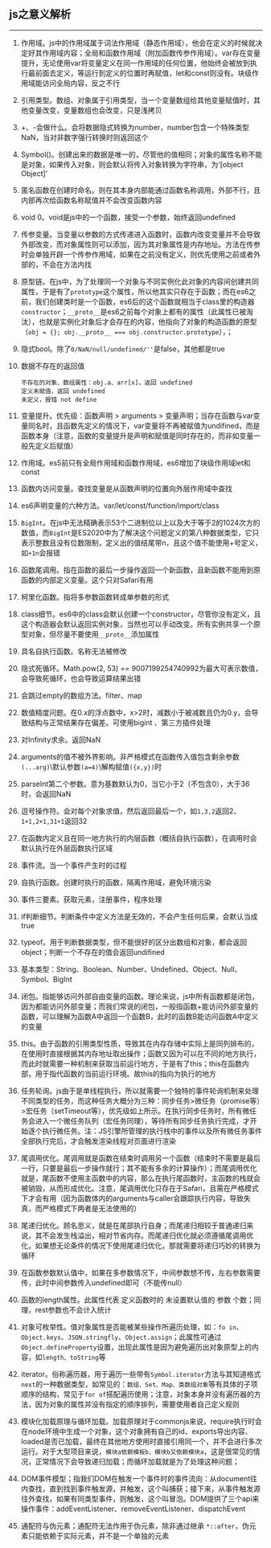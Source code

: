 ## js之意义解析

------

1. 作用域。js中的作用域属于词法作用域（静态作用域），他会在定义的时候就决定好其作用域内容；全局和函数作用域（附加函数传参作用域）。var存在变量提升，无论使用var将变量定义在同一作用域的任何位置，他始终会被放到执行最前面去定义，等运行到定义的位置时再赋值，let和const则没有。块级作用域能访问全局内容，反之不行

2. 引用类型。数组、对象属于引用类型，当一个变量数组给其他变量赋值时，其他变量改变，变量数组也会改变，只是浅拷贝

3. +、-会做什么。会将数据隐式转换为number，number包含一个特殊类型NaN，当对非数字强行转换时则返回这个

4. Symbol()。创建出来的数据是唯一的，尽管他的值相同；对象的属性名称不能是对象，如果传入对象，则会默认将传入对象转换为字符串，为‘[object Object]’

5. 匿名函数在创建时命名。则在其本身内部能通过函数名称调用，外部不行，且内部再次给函数名称赋值并不会改变函数内容

6. void 0。void是js中的一个函数，接受一个参数，始终返回undefined

7. 传参变量。当变量以参数的方式传递进入函数时，函数内改变变量并不会导致外部改变，而对象属性则可以添加，因为其对象属性是内存地址。方法在传参时会单独开辟一个传参作用域，如果在之前没有定义，则优先使用之前或者外部的，不会在方法内找

9. 原型链。在js中，为了处理同一个对象与不同实例化此对象的内容间创建共同属性，于是有了`prototype`这个属性，所以他其实只存在于函数；而在es6之前，我们创建类时是一个函数，es6后的这个函数就相当于class里的构造器`constructor`；`__proto__`是es6之前每个对象上都有的属性（此属性已被淘汰），也就是实例化对象后才会存在的内容，他指向了对象的构造函数的原型（`obj = {}; obj.__proto__ === obj.constructor.prototype`），；

10. 隐式bool。除了`0/NaN/null/undefined/''`是false，其他都是true

11. 数据不存在的返回值

    ```
    不存在的对象、数组属性：obj.a、arr[x]，返回 undefined
    定义未赋值，返回 undefined
    未定义，报错 not define
    ```

12. 变量提升。优先级：函数声明 > arguments > 变量声明；当存在函数与var变量同名时，且函数先定义的情况下，var变量将不再被赋值为undifined，而是函数本身（注意，函数的变量提升是声明和赋值是同时存在的，而非如变量一般先定义后赋值）

13. 作用域。es5前只有全局作用域和函数作用域，es6增加了块级作用域let和const

14. 函数内访问变量。查找变量是从函数声明的位置向外层作用域中查找

15. es6声明变量的六种方法。var/let/const/function/import/class

16. `BigInt`。在js中无法精确表示53个二进制位以上以及大于等于2的1024次方的数值，而`BigInt`是ES2020中为了解决这个问题定义的第八种数据类型，它只表示整数且没有位数限制，定义出的值结尾带n，且这个值不能使用+号定义，如`+1n`会报错

17. 函数尾调用。指在函数的最后一步操作返回一个新函数，且新函数不能用到原函数的内部定义变量。这个只对Safari有用

18. 柯里化函数。指将多参数函数转成单参数的形式

19. class细节。es6中的class会默认创建一个constructor，尽管你没有定义，且这个构造器会默认返回实例对象，当然也可以手动改变。所有实例共享一个原型对象，但尽量不要使用`__proto__`添加属性

20. 具名自执行函数。名称无法被修改

21. 隐式死循环。Math.pow(2, 53) == 9007199254740992为最大可表示数值，会导致死循环，也会导致运算结果出错

22. 会跳过empty的数组方法。filter、map

23. 数值精度问题。在0.x的浮点数中，x>2时，减数小于被减数且仍为0.y，会导致结构与正常结果存在偏差。可使用bigint 、第三方插件处理

24. 对Infinity求余。返回NaN

25. arguments的值不被外界影响。非严格模式在函数传入值包含剩余参数`(...arg)`\默认参数`(a=4)`\解构赋值`({x,y})`时

26. parseInt第二个参数。意为基数默认为0，当它小于2（不包含0），大于36时，会返回NaN

27. 逗号操作符。会对每个对象求值，然后返回最后一个，如`1,3,2`返回2、`1+1,2+1,31+1`返回32

28. 在函数内定义且在同一地方执行的内层函数（概括自执行函数），在调用时会默认执行在外层函数执行区域

29. 事件流。当一个事件产生时的过程

30. 自执行函数。创建时执行的函数，隔离作用域，避免环境污染

31. 事件三要素。获取元素，注册事件，程序处理

32. if判断细节。判断条件中定义方法是无效的，不会产生任何后果，会默认当成true

33. typeof。用于判断数据类型，但不能很好的区分出数组和对象，都会返回object；判断一个不存在的值会返回undifined

33. 基本类型：String、Boolean、Number、Undefined、Object、Null、Symbol、BigInt

34. 闭包。指能够访问外部自由变量的函数。理论来说，js中所有函数都是闭包，因为都能访问外部变量；而我们常说的闭包，一般指函数+能访问外部变量的函数，可以理解为函数A中返回一个函数B，此时的函数B能访问函数A中定义的变量

35. this。由于函数的引用类型性质，导致其在内存存储中实际上是同列排布的，在使用时直接根据其内存地址取出操作；函数又因为可以在不同的地方执行，而此时就需要一种机制来获取当前运行地方，于是有了this；this在函数内部，用于指代函数的当前运行环境。故this的指向为执行的地方

36. 任务轮询。js由于是单线程执行，所以就需要一个独特的事件轮询机制来处理不同类型的任务，而这种任务大概分为三种：同步任务>微任务（promise等）>宏任务（setTimeout等），优先级如上所示。在执行同步任务时，所有微任务会进入一个微任务队列（宏任务同理），等待所有同步任务执行完成，才开始逐个执行微任务。注：JS引擎所管理的执行栈中的事件以及所有微任务事件全部执行完后，才会触发渲染线程对页面进行渲染

37. 尾调用优化。尾调用就是函数在结束时调用另一个函数（结束时不需要是最后一行，只要是最后一步操作就行；其不能有多余的计算操作）；而尾调用优化就是，尾函数不使用主函数中的内容，那么在执行尾函数时，主函数的栈就会被销毁，从而形成优化。注意，尾调用优化只存在于Safari，且需在严格模式下才会有用（因为函数体内的arguments与caller会跟踪执行内容，导致失真，而严格模式下两者是无法使用的）

38. 尾递归优化。顾名思义，就是在尾部执行自身；而尾递归相较于普通递归来说，其不会发生栈溢出，相对节省内存。而尾递归优化就必须遵循尾调用优化，如果想无论条件的情况下使用尾递归优化，那就需要将递归巧妙的转换为循环

39. 在函数参数默认值中，如果在多参数情况下，中间参数想不传，左右参数需要传，此时中间参数传入undefined即可（不能传null）

40. 函数的length属性。此属性代表 定义函数时的 未设置默认值的 参数 个数；同理，rest参数也不会计入统计

41. 对象可枚举性。值对象属性是否能被某些操作所遍历处理，如：`fo in`、`Object.keys`、`JSON.stringfly`、`Object.assign`；此属性可通过`Object.defineProperty`设置，出现此属性是因为避免遍历出对象原型上的内容，如`length、toString`等

42. iterator。俗称遍历器，用于遍历一些带有`Symbol.iterator`方法与其知道格式`next`的一种数据类型，如常见的：`数组、Set、Map、类数组对象`等有具体的子项顺序的结构，常见于`for of`搭配遍历使用；注意，对象本身并没有遍历器的方法，因为对象的属性并没有指定的顺序排列，需要使用者自己定义规则

43. 模块化加载原理与循环加载。加载原理对于commonjs来说，require执行时会在node环境中生成一个对象，这个对象拥有自己的id、exports导出内容、loaded是否已加载，最终在其他地方使用时直接引用同一个，并不会进行多次运行。对于大型项目来说，`模块a依赖模板b，模块b又依赖模块a`，这是很常见的情况，正常情况下会导致递归加载；而循环加载就是为了处理这种问题；

45. DOM事件模型；指我们DOM在触发一个事件时的事件流向：从document往内查找，直到找到事件触发源，并触发，这个叫捕获；接下来，从事件触发源往外查找，如果有同类型事件，则触发，这个叫冒泡。DOM提供了三个api来操作事件：addEventListener、removeEventListener、dispatchEvent

46. 通配符与伪元素；通配符无法作用于伪元素，除非通过继承 `*::after`，伪元素只能依赖于实际元素，并不是一个单独的元素

